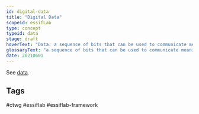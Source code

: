 ```yaml
---
id: digital-data
title: "Digital Data"
scopeid: essifLab
type: concept
typeid: data
stage: draft
hoverText: "Data: a sequence of bits that can be used to communicate meaning/information."
glossaryText: "a sequence of bits that can be used to communicate meaning/information."
date: 20210601
---
```


See [data](data).

## Tags
#ctwg #essiflab #essiflab-framework